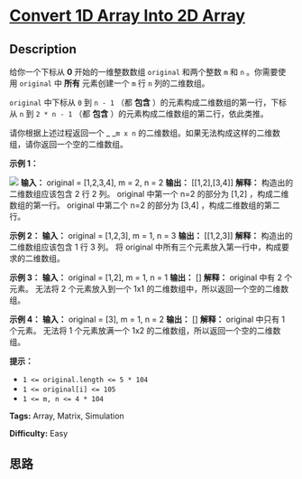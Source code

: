 # [Convert 1D Array Into 2D Array][title]

## Description

给你一个下标从 **0**  开始的一维整数数组 `original` 和两个整数 `m` 和  `n` 。你需要使用 `original` 中
**所有**  元素创建一个 `m` 行 `n` 列的二维数组。

`original` 中下标从 `0` 到 `n - 1` （都 **包含** ）的元素构成二维数组的第一行，下标从 `n` 到 `2 * n - 1`
（都 **包含**  ）的元素构成二维数组的第二行，依此类推。

请你根据上述过程返回一个 _ _`m x n` 的二维数组。如果无法构成这样的二维数组，请你返回一个空的二维数组。



**示例 1：**

![](https://assets.leetcode.com/uploads/2021/08/26/image-20210826114243-1.png)
            **输入：** original = [1,2,3,4], m = 2, n = 2    **输出：** [[1,2],[3,4]]    **解释：** 构造出的二维数组应该包含 2 行 2 列。    original 中第一个 n=2 的部分为 [1,2] ，构成二维数组的第一行。    original 中第二个 n=2 的部分为 [3,4] ，构成二维数组的第二行。    

**示例 2：**
            **输入：** original = [1,2,3], m = 1, n = 3    **输出：** [[1,2,3]]    **解释：**    构造出的二维数组应该包含 1 行 3 列。    将 original 中所有三个元素放入第一行中，构成要求的二维数组。    

**示例 3：**
            **输入：** original = [1,2], m = 1, n = 1    **输出：** []    **解释：** original 中有 2 个元素。    无法将 2 个元素放入到一个 1x1 的二维数组中，所以返回一个空的二维数组。    

**示例 4：**
            **输入：** original = [3], m = 1, n = 2    **输出：** []    **解释：**    original 中只有 1 个元素。    无法将 1 个元素放满一个 1x2 的二维数组，所以返回一个空的二维数组。    



**提示：**

  * `1 <= original.length <= 5 * 104`
  * `1 <= original[i] <= 105`
  * `1 <= m, n <= 4 * 104`


**Tags:** Array, Matrix, Simulation

**Difficulty:** Easy

## 思路

[title]: https://leetcode-cn.com/problems/convert-1d-array-into-2d-array
